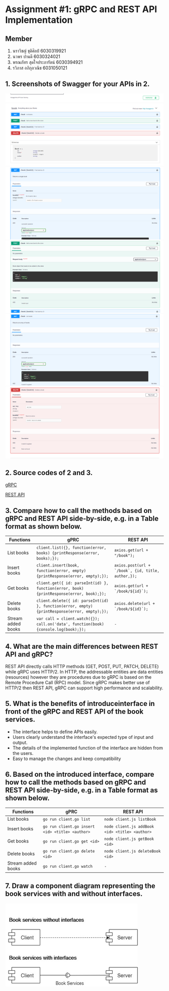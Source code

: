 # Assignment #1: gRPC and REST API Implementation

## Member
1. นราวิชญ์ ชุติศิลป์ 		6030319921
2. นวพร ปานดี 			6030324021
3. พรณภัทร สุดใจประภารัตน์ 	6030394921
4. รวิภาส อภิกุลวณิช 		6031050121

## 1. Screenshots of Swagger for your APIs in 2.
![all](images/all.png)
![get](images/get.png)
![post](images/post.png)
![getall](images/getall.png)
![delete](images/delete.png)

## 2. Source codes of 2 and 3. 
[gRPC](/grpc)

[REST API](/restAPI)

## 3. Compare how to call the methods based on gRPC and REST API side-by-side, e.g. in a Table format as shown below.

| Functions  | gPRC | REST API | 
| ------------- | ------------- | ------------- | 
| List books  | ```client.list({}, function(error, books) {printResponse(error, books);});``` | ```axios.get(url + "/book");``` | 
| Insert books  | ```client.insert(book, function(error, empty) {printResponse(error, empty);});```  | ```axios.post(url + `/book`, {id, title, author,});```  |
| Get books | ```client.get({ id: parseInt(id) }, function(error, book) {printResponse(error, book);});```|  ```axios.get(url + `/book/${id}`);```| 
| Delete books  | ```client.delete({ id: parseInt(id) }, function(error, empty) {printResponse(error, empty);});``` |  ```axios.delete(url + `/book/${id}`);``` | 
| Stream added books  | ```var call = client.watch({}); call.on('data', function(book) {console.log(book);});``` |  ```-``` |

## 4. What are the main differences between REST API and gRPC? 
REST API directly calls HTTP methods (GET, POST, PUT, PATCH, DELETE) while gRPC uses HTTP/2. In HTTP, the addressable entities are data entities (resources) however they are procedures due to gRPC is based on the Remote Procedure Call (RPC) model. Since gRPC makes better use of HTTP/2 then REST API, gRPC can support high performance and scalability.

## 5. What is the benefits of introduceinterface in front of the gRPC and REST API of the book services. 
- The interface helps to define APIs easily.
- Users clearly understand the interface's expected type of input and output.
- The details of the implemented function of the interface are hidden from the users.
- Easy to manage the changes and keep compatibility


## 6. Based on the introduced interface, compare how to call the methods based on gRPC and REST API side-by-side, e.g. in a Table format as shown below. 

| Functions  | gPRC | REST API |
| ------------- | ------------- | ------------- |
| List books  | ```go run client.go list```  | ```node client.js listBook```  |
| Insert books  | ```go run client.go insert <id> <title> <author>```  | ```node client.js addBook <id> <title> <author>```  |
| Get books | ```go run client.go get <id>```  | ```node client.js getBook <id>```  |
| Delete books  | ```go run client.go delete <id>```  | ```node client.js deleteBook <id>```  |
| Stream added books  | ```go run client.go watch```  | ```-```  |

## 7. Draw a component diagram representing the book services with and without interfaces. 
![comp_diagram](images/comp_diagram.jpg)
